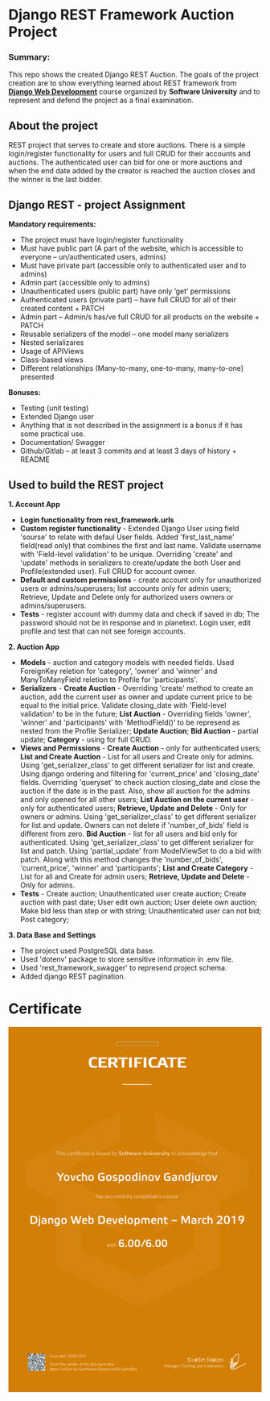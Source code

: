 # Django REST Framework Auction Project


### Summary:
This repo shows the created Django REST Auction. The goals of the project creation are to show everything learned about REST framework from <a href="https://softuni.bg/trainings/2150/django-web-development-march-2019" target="_blank">**Django Web Development**</a> course organized by **Software University** and to represent and defend the project as a final examination.

## About the project
REST project that serves to create and store auctions. There is a simple login/register functionality for users and full CRUD for their accounts and auctions. The authenticated user can bid for one or more auctions and when the end date added by the creator is reached the auction closes and the winner is the last bidder.

## Django REST - project Assignment
<b>Mandatory requirements:</b>
 - The project must have login/register functionality
 - Must have public part (A part of the website, which is accessible to everyone – un/authenticated users, admins)
 - Must have private part (accessible only to authenticated user and to admins)
 - Admin part (accessible only to admins)
 - Unauthenticated users (public part) have only ‘get’ permissions
 - Authenticated users (private part) – have full CRUD for all of their created content + PATCH
 - Admin part – Admin/s has/ve full CRUD for all products on the website + PATCH
 - Reusable serializers of the model – one model many serializers
 - Nested serializares
 - Usage of APIViews
 - Class-based views
 - Different relationships (Many-to-many, one-to-many, many-to-one) presented

<b>Bonuses:</b>
 - Testing (unit testing)
 - Extended Django user
 - Anything that is not described in the assignment is a bonus if it has some practical use. 
 - Documentation/ Swagger
 - Github/Gitlab – at least 3 commits and at least 3 days of history + README

## Used to build the REST project

 <b>1. Account App</b>

- <b>Login functionality from rest_framework.urls</b>
- <b>Custom register functionality</b> - Extended Django User using field 'sourse' to relate with defaul User fields. Added 'first_last_name' field(read only) that combines the first and last name. Validate username with 'Field-level validation' to be unique. Overriding 'create' and 'update' methods in serializers to create/update the both User and Profile(extended user). Full CRUD for account owner.
- <b>Default and custom permissions</b> - create account only for unauthorized users or admins/superusers; list accounts only for admin users; Retrieve, Update and Delete only for authorized users owners or admins/superusers.
- <b>Tests</b> - register account with dummy data and check if saved in db; The password should not be in response and in planetext. Login user, edit profile and test that can not see foreign accounts. 

 <b>2. Auction App</b>

- <b>Models</b> - auction and category models with needed fields. Used ForeignKey reletion for 'category', 'owner' and 'winner' and ManyToManyField reletion to Profile for 'participants'.
- <b>Serializers</b> - <b>Create Auction</b> - Overriding 'create' method to create аn auction, add the current user as owner and update current price to be equal to the initial price. Validate closing_date with 'Field-level validation' to be in the future; <b>List Auction</b> - Overriding fields 'owner', 'winner' and 'participants' with 'MethodField()' to be represend as nested from the Profile Serializer; <b>Update Auction</b>; <b>Bid Auction</b> - partial update; <b>Category</b> - using for full CRUD.
- <b>Views and Permissions</b> - <b>Create Auction</b> - only for authenticated users; <b>List and Create Auction</b> - List for all users and Create only for admins. Using 'get_serializer_class' to get different serializer for list and create. Using django ordering and filtering for 'current_price' and 'closing_date' fields. Overriding 'queryset' to check auction closing_date and close the auction if the date is in the past. Also, show all auction for the admins and only opened for all other users; <b>List Auction on the current user</b> - only for authenticated users; <b>Retrieve, Update and Delete</b> -  Only for owners or admins. Using 'get_serializer_class' to get different serializer for list and update. Owners can not delete if 'number_of_bids' field is different from zero. <b>Bid Auction</b> - list for all users and bid only for authenticated. Using 'get_serializer_class' to get different serializer for list and patch. Using 'partial_update' from ModelViewSet to do a bid with patch. Along with this method changes the 'number_of_bids', 'current_price', 'winner' and 'participants'; <b>List and Create Category</b> - List for all and Create for admin users; <b>Retrieve, Update and Delete</b> - Only for admins.
- <b>Tests</b> - Create auction; Unauthenticated user create auction; Create auction with past date; User edit own auction; User delete own auction; Make bid less than step or with string; Unauthenticated user can not bid; Post category;

 <b>3. Data Base and Settings</b>

- The project used PostgreSQL data base.
- Used 'dotenv' package to store sensitive information in .env file.
- Used 'rest_framework_swagger' to represend project schema.
- Added django REST pagination.

# Certificate
<p align="center"><img src="CERTIFICATE - Django Web Development.png" alt="CERTIFICATE" width="540"></p>

